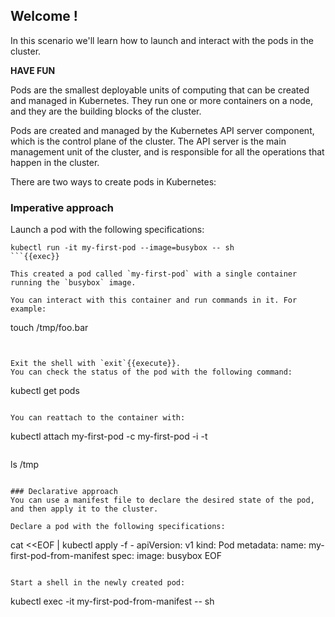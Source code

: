 ## Welcome !

In this scenario we'll learn how to launch and interact with the pods in the cluster.

**HAVE FUN**

Pods are the smallest deployable units of computing that can be created and managed in Kubernetes.
They run one or more containers on a node, and they are the building blocks of the cluster.

Pods are created and managed by the Kubernetes API server component, which is the control plane of the cluster.
The API server is the main management unit of the cluster, and is responsible for all the operations that happen in the cluster.

There are two ways to create pods in Kubernetes:

### Imperative approach
Launch a pod with the following specifications:

```
kubectl run -it my-first-pod --image=busybox -- sh
```{{exec}}

This created a pod called `my-first-pod` with a single container running the `busybox` image.

You can interact with this container and run commands in it. For example:
```
touch /tmp/foo.bar
```{{execute}}


Exit the shell with `exit`{{execute}}.
You can check the status of the pod with the following command:

```
kubectl get pods
```{{exec}}

You can reattach to the container with:
```
kubectl attach my-first-pod -c my-first-pod -i -t
```{{execute}}

```
ls /tmp
```{{execute}}

### Declarative approach
You can use a manifest file to declare the desired state of the pod, and then apply it to the cluster.

Declare a pod with the following specifications:
```
cat <<EOF | kubectl apply -f -
apiVersion: v1
kind: Pod
metadata:
  name: my-first-pod-from-manifest
spec:
  image: busybox
EOF
```{{exec}}

Start a shell in the newly created pod:
```
kubectl exec -it my-first-pod-from-manifest -- sh
```{{exec}}
